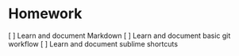 # Homework

[ ] Learn and document Markdown 
[ ] Learn and document basic git workflow 
[ ] Learn and document sublime shortcuts